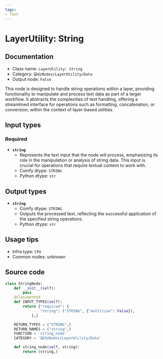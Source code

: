 ```yaml
---
tags:
- Text
---
```


# LayerUtility: String
## Documentation
- Class name: `LayerUtility: String`
- Category: `😺dzNodes/LayerUtility/Data`
- Output node: `False`

This node is designed to handle string operations within a layer, providing functionality to manipulate and process text data as part of a larger workflow. It abstracts the complexities of text handling, offering a streamlined interface for operations such as formatting, concatenation, or conversion, within the context of layer-based utilities.
## Input types
### Required
- **`string`**
    - Represents the text input that the node will process, emphasizing its role in the manipulation or analysis of string data. This input is crucial for operations that require textual content to work with.
    - Comfy dtype: `STRING`
    - Python dtype: `str`
## Output types
- **`string`**
    - Comfy dtype: `STRING`
    - Outputs the processed text, reflecting the successful application of the specified string operations.
    - Python dtype: `str`
## Usage tips
- Infra type: `CPU`
- Common nodes: unknown


## Source code
```python
class StringNode:
    def __init__(self):
        pass
    @classmethod
    def INPUT_TYPES(self):
        return {"required": {
                "string": ("STRING", {"multiline": False}),
            },}

    RETURN_TYPES = ("STRING",)
    RETURN_NAMES = ("string",)
    FUNCTION = 'string_node'
    CATEGORY = '😺dzNodes/LayerUtility/Data'

    def string_node(self, string):
        return (string,)

```
